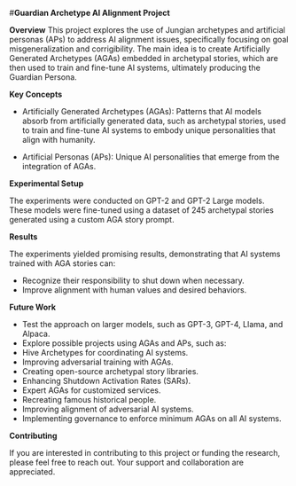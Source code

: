 #**Guardian Archetype AI Alignment Project**

**Overview**
This project explores the use of Jungian archetypes and artificial personas (APs) to address AI alignment issues, specifically focusing on goal misgeneralization and corrigibility. The main idea is to create Artificially Generated Archetypes (AGAs) embedded in archetypal stories, which are then used to train and fine-tune AI systems, ultimately producing the Guardian Persona.

**Key Concepts**

- Artificially Generated Archetypes (AGAs): Patterns that AI models absorb from artificially generated data, such as archetypal stories, used to train and fine-tune AI systems to embody unique personalities that align with humanity.

- Artificial Personas (APs): Unique AI personalities that emerge from the integration of AGAs.


**Experimental Setup**

The experiments were conducted on GPT-2 and GPT-2 Large models. These models were fine-tuned using a dataset of 245 archetypal stories generated using a custom AGA story prompt.


**Results**

The experiments yielded promising results, demonstrating that AI systems trained with AGA stories can:

- Recognize their responsibility to shut down when necessary.
- Improve alignment with human values and desired behaviors.


**Future Work**

- Test the approach on larger models, such as GPT-3, GPT-4, Llama, and Alpaca.
- Explore possible projects using AGAs and APs, such as:
- Hive Archetypes for coordinating AI systems.
- Improving adversarial training with AGAs.
- Creating open-source archetypal story libraries.
- Enhancing Shutdown Activation Rates (SARs).
- Expert AGAs for customized services.
- Recreating famous historical people.
- Improving alignment of adversarial AI systems.
- Implementing governance to enforce minimum AGAs on all AI systems.

**Contributing**

If you are interested in contributing to this project or funding the research, please feel free to reach out. Your support and collaboration are appreciated.
